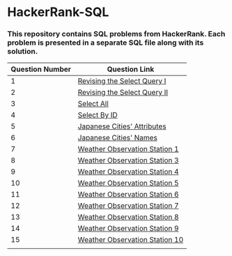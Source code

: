 # HackerRank-SQL
 ###  This repository contains SQL problems from HackerRank. Each problem is presented in a separate SQL file along with its solution.

 | Question Number | Question Link                                    |
|-----------------|--------------------------------------------------|
| 1               | [Revising the Select Query I](https://www.hackerrank.com/challenges/revising-the-select-query/problem) |
| 2               | [Revising the Select Query II](https://www.hackerrank.com/challenges/revising-the-select-query-2/problem) |
| 3               | [Select All](https://www.hackerrank.com/challenges/select-all-sql/problem) |
| 4               | [Select By ID](https://www.hackerrank.com/challenges/select-by-id/problem?isFullScreen=true) |
| 5               | [Japanese Cities' Attributes](https://www.hackerrank.com/challenges/japanese-cities-attributes/problem?isFullScreen=true) |
| 6               | [Japanese Cities' Names](https://www.hackerrank.com/challenges/japanese-cities-name/problem) |
| 7               | [Weather Observation Station 1](https://www.hackerrank.com/challenges/weather-observation-station-1/problem?isFullScreen=true) |
| 8               | [Weather Observation Station 3](https://www.hackerrank.com/challenges/weather-observation-station-3/problem?isFullScreen=true) |
| 9               | [Weather Observation Station 4](https://www.hackerrank.com/challenges/weather-observation-station-4/problem) |
| 10               | [Weather Observation Station 5](https://www.hackerrank.com/challenges/weather-observation-station-5/problem) |
| 11               | [Weather Observation Station 6](https://www.hackerrank.com/challenges/weather-observation-station-6/problem) |
| 12               | [Weather Observation Station 7](https://www.hackerrank.com/challenges/weather-observation-station-7/problem) |
| 13               | [Weather Observation Station 8](https://www.hackerrank.com/challenges/weather-observation-station-8/problem) |
| 14               | [Weather Observation Station 9](https://www.hackerrank.com/challenges/weather-observation-station-9/problem) |
| 15               | [Weather Observation Station 10](https://www.hackerrank.com/challenges/weather-observation-station-10/problem) |
|           |                                               |



